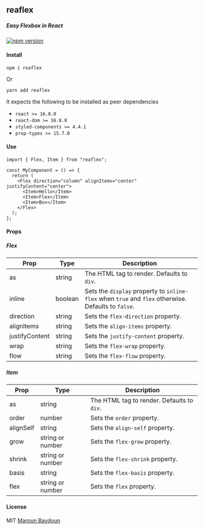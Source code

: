 ## reaflex

##### Easy Flexbox in React

[![npm version](https://badge.fury.io/js/reaflex.svg)](https://badge.fury.io/js/reaflex)

#### Install

```
npm i reaflex
```

Or

```
yarn add reaflex
```

It expects the following to be installed as peer dependencies

- `react >= 16.8.0`
- `react-dom >= 16.8.0`
- `styled-components >= 4.4.1`
- `prop-types >= 15.7.0`

#### Use

```tsx
import { Flex, Item } from "reaflex";

const MyComponent = () => {
  return (
    <Flex direction="column" alignItems="center" justifyContent="center">
      <Item>Hello</Item>
      <Item>Flex</Item>
      <Item>Box</Item>
    </Flex>
  );
};
```

#### Props

##### Flex

| Prop           | Type    | Description                                                                                         |
| -------------- | ------- | --------------------------------------------------------------------------------------------------- |
| as             | string  | The HTML tag to render. Defaults to `div`.                                                          |
| inline         | boolean | Sets the `display` property to `inline-flex` when `true` and `flex` otherwise. Defaults to `false`. |
| direction      | string  | Sets the `flex-direction` property.                                                                 |
| alignItems     | string  | Sets the `align-items` property.                                                                    |
| justifyContent | string  | Sets the `justify-content` property.                                                                |
| wrap           | string  | Sets the `flex-wrap` property.                                                                      |
| flow           | string  | Sets the `flex-flow` property.                                                                      |

##### Item

| Prop      | Type             | Description                                |
| --------- | ---------------- | ------------------------------------------ |
| as        | string           | The HTML tag to render. Defaults to `div`. |
| order     | number           | Sets the `order` property.                 |
| alignSelf | string           | Sets the `align-self` property.            |
| grow      | string or number | Sets the `flex-grow` property.             |
| shrink    | string or number | Sets the `flex-shrink` property.           |
| basis     | string           | Sets the `flex-basis` property.            |
| flex      | string or number | Sets the `flex` property.                  |

#### License

MIT [Maroun Baydoun](https://maroun-baydoun.com)
